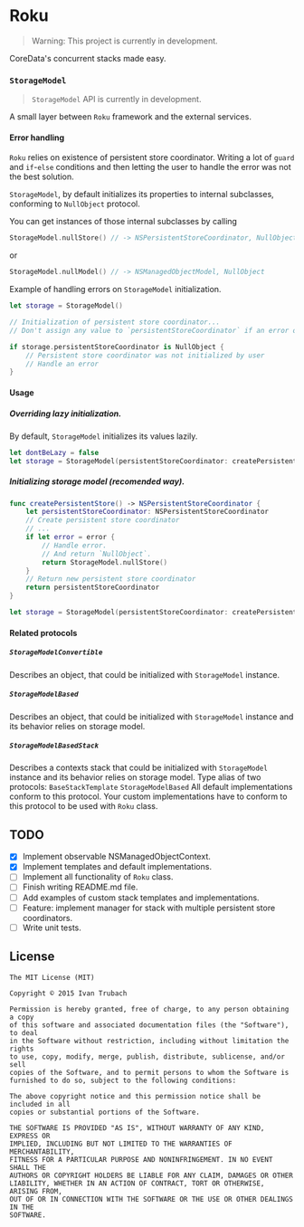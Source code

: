 # Roku

> Warning:
> This project is currently in development.

CoreData's concurrent stacks made easy.

### `StorageModel`

> `StorageModel` API is currently in development.

A small layer between `Roku` framework and the external services.

#### Error handling

`Roku` relies on existence of persistent store coordinator.
Writing a lot of `guard` and `if`-`else` conditions and then letting the user
to handle the error was not the best solution.

`StorageModel`, by default initializes its properties to internal subclasses,
conforming to `NullObject` protocol.

You can get instances of those internal subclasses by calling
```swift
StorageModel.nullStore() // -> NSPersistentStoreCoordinator, NullObject
```
or
```swift
StorageModel.nullModel() // -> NSManagedObjectModel, NullObject
```

Example of handling errors on `StorageModel` initialization.
```swift
let storage = StorageModel()

// Initialization of persistent store coordinator...
// Don't assign any value to `persistentStoreCoordinator` if an error occurs

if storage.persistentStoreCoordinator is NullObject {
    // Persistent store coordinator was not initialized by user
    // Handle an error
}
```

#### Usage

##### Overriding lazy initialization.

By default, `StorageModel` initializes its values lazily.

```swift
let dontBeLazy = false
let storage = StorageModel(persistentStoreCoordinator: createPersistentStore, beLazy: dontBeLazy)
```

##### Initializing storage model (recomended way).
```swift
func createPersistentStore() -> NSPersistentStoreCoordinator {
    let persistentStoreCoordinator: NSPersistentStoreCoordinator
    // Create persistent store coordinator
    // ...
    if let error = error {
        // Handle error.
        // And return `NullObject`.
        return StorageModel.nullStore()
    }
    // Return new persistent store coordinator
    return persistentStoreCoordinator
}

let storage = StorageModel(persistentStoreCoordinator: createPersistentStore)
```

#### Related protocols

##### `StorageModelConvertible`
Describes an object, that could be initialized with `StorageModel` instance.

##### `StorageModelBased`
Describes an object, that could be initialized with `StorageModel` instance
and its behavior relies on storage model.

##### `StorageModelBasedStack`
Describes a contexts stack that could be initialized with `StorageModel`
instance and its behavior relies on storage model.
Type alias of two protocols:
`BaseStackTemplate`
`StorageModelBased`
All default implementations conform to this protocol.
Your custom implementations have to conform to this protocol
to be used with `Roku` class.

## TODO
- [x] Implement observable NSManagedObjectContext.
- [x] Implement templates and default implementations.
- [ ] Implement all functionality of `Roku` class.
- [ ] Finish writing README.md file.
- [ ] Add examples of custom stack templates and implementations.
- [ ] Feature: implement manager for stack with multiple persistent store coordinators.
- [ ] Write unit tests.

## License

```
The MIT License (MIT)

Copyright © 2015 Ivan Trubach

Permission is hereby granted, free of charge, to any person obtaining a copy
of this software and associated documentation files (the "Software"), to deal
in the Software without restriction, including without limitation the rights
to use, copy, modify, merge, publish, distribute, sublicense, and/or sell
copies of the Software, and to permit persons to whom the Software is
furnished to do so, subject to the following conditions:

The above copyright notice and this permission notice shall be included in all
copies or substantial portions of the Software.

THE SOFTWARE IS PROVIDED "AS IS", WITHOUT WARRANTY OF ANY KIND, EXPRESS OR
IMPLIED, INCLUDING BUT NOT LIMITED TO THE WARRANTIES OF MERCHANTABILITY,
FITNESS FOR A PARTICULAR PURPOSE AND NONINFRINGEMENT. IN NO EVENT SHALL THE
AUTHORS OR COPYRIGHT HOLDERS BE LIABLE FOR ANY CLAIM, DAMAGES OR OTHER
LIABILITY, WHETHER IN AN ACTION OF CONTRACT, TORT OR OTHERWISE, ARISING FROM,
OUT OF OR IN CONNECTION WITH THE SOFTWARE OR THE USE OR OTHER DEALINGS IN THE
SOFTWARE.
```
